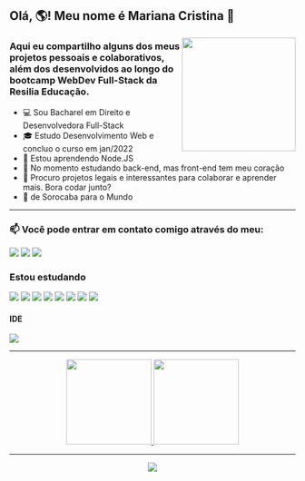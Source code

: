 ## Olá, :earth_americas:! Meu nome é Mariana Cristina :dizzy: 
<img align="right" width="200" src="https://media0.giphy.com/media/unQ3IJU2RG7DO/giphy.gif?cid=ecf05e47lvqdirrebclp6lrt1zs4s1io6gr1vdkupbvtch9r&rid=giphy.gif&ct=g"/>

### Aqui eu compartilho alguns dos meus projetos pessoais e colaborativos, além dos desenvolvidos ao longo do bootcamp WebDev Full-Stack da Resilia Educação.

- 💻 Sou Bacharel em Direito e Desenvolvedora Full-Stack
- 🎓 Estudo Desenvolvimento Web e concluo o curso em jan/2022
- 🌱 Estou aprendendo Node.JS
- 💜 No momento estudando back-end, mas front-end tem meu coração
- 👯 Procuro projetos legais e interessantes para colaborar e aprender mais. Bora codar junto?
- 📍 de Sorocaba para o Mundo

--- 
### 📫 Você pode entrar em contato comigo através do meu:
 
 <a href="https://www.linkedin.com/in/marianacristinadiasdossantos/"><img src="https://img.shields.io/badge/-LinkedIn-%230077B5?style=for-the-badge&logo=linkedin&logoColor=white" target="_blank"></a> 
 <a href = "mailto:marianacristinasantos05@gmail.com"><img src="https://img.shields.io/badge/Gmail-D14836?style=for-the-badge&logo=gmail&logoColor=white" target="_blank"></a>
 <a href = "https://api.whatsapp.com/send/?phone=5515996164729&text&app_absent=0"><img src="https://img.shields.io/badge/WhatsApp-25D366?style=for-the-badge&logo=whatsapp&logoColor=white"></a>
 

### Estou estudando 

<img src="https://img.shields.io/badge/HTML5-E34F26?style=for-the-badge&logo=html5&logoColor=white"> <img src="https://img.shields.io/badge/CSS3-1572B6?style=for-the-badge&logo=css3&logoColor=white"> <img src="https://img.shields.io/badge/JavaScript-323330?style=for-the-badge&logo=javascript&logoColor=F7DF1E"> <img src="https://img.shields.io/badge/Bootstrap-563D7C?style=for-the-badge&logo=bootstrap&logoColor=white"> <img src="https://img.shields.io/badge/MySQL-00000F?style=for-the-badge&logo=mysql&logoColor=white"> <img src="https://img.shields.io/badge/Node.js-43853D?style=for-the-badge&logo=node.js&logoColor=white"> <img src="https://img.shields.io/badge/Git-F05032?style=for-the-badge&logo=git&logoColor=white"> <img src="https://img.shields.io/badge/GitHub-100000?style=for-the-badge&logo=github&logoColor=white">

#### IDE 

<img src="https://img.shields.io/badge/Visual_Studio_Code-0078D4?style=for-the-badge&logo=visual%20studio%20code&logoColor=white"> 

---

<div align="center">
 
  <a href="https://github.com/mmcrisx">
  <img height="150em" src="https://github-readme-stats.vercel.app/api?username=mmcrisx&show_icons=true&theme=dracula&include_all_commits=true&count_private=true"/>
  <img height="150em" src="https://github-readme-stats.vercel.app/api/top-langs/?username=mmcrisx&layout=compact&langs_count=7&theme=dracula"/>
   
</div>

 ---  
 <div align="center">

![](https://komarev.com/ghpvc/?username=mmcrisx&color=blue&style=flat)
 </div>

